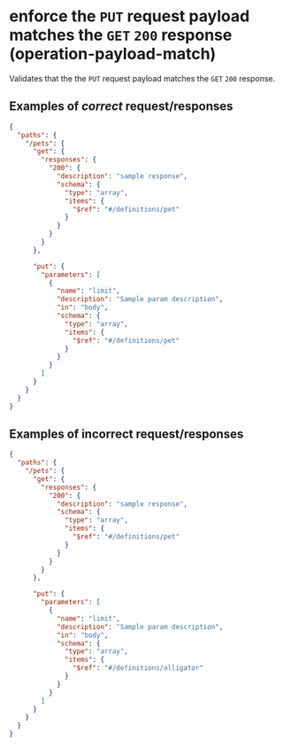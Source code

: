 # enforce the `PUT` request payload matches the `GET` `200` response (operation-payload-match)

Validates that the the `PUT` request payload matches the `GET` `200` response.

## Examples of *correct* request/responses

```json
{
  "paths": {
    "/pets": {
      "get": {
        "responses": {
          "200": {
            "description": "sample response",
            "schema": {
              "type": "array",
              "items": {
                "$ref": "#/definitions/pet"
              }
            }
          }
        }
      },

      "put": {
        "parameters": [
          {
            "name": "limit",
            "description": "Sample param description",
            "in": "body",
            "schema": {
              "type": "array",
              "items": {
                "$ref": "#/definitions/pet"
              }
            }
          }
        ]
      }
    }
  }
}
```

## Examples of **incorrect** request/responses


```json
{
  "paths": {
    "/pets": {
      "get": {
        "responses": {
          "200": {
            "description": "sample response",
            "schema": {
              "type": "array",
              "items": {
                "$ref": "#/definitions/pet"
              }
            }
          }
        }
      },

      "put": {
        "parameters": [
          {
            "name": "limit",
            "description": "Sample param description",
            "in": "body",
            "schema": {
              "type": "array",
              "items": {
                "$ref": "#/definitions/alligator"
              }
            }
          }
        ]
      }
    }
  }
}
```
